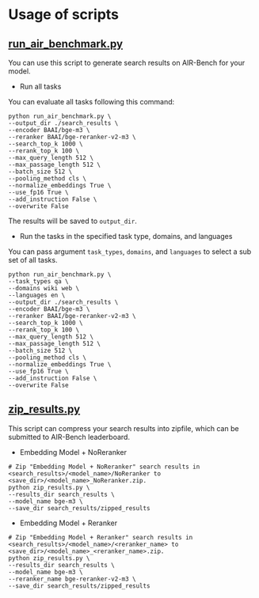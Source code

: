 # Usage of scripts

## [run_air_benchmark.py](https://github.com/AIR-Bench/AIR-Bench/blob/main/scripts/run_air_benchmark.py)
You can use this script to generate search results on AIR-Bench for your model.

- Run all tasks

You can evaluate all tasks following this command: 
```
python run_air_benchmark.py \
--output_dir ./search_results \
--encoder BAAI/bge-m3 \
--reranker BAAI/bge-reranker-v2-m3 \
--search_top_k 1000 \
--rerank_top_k 100 \
--max_query_length 512 \
--max_passage_length 512 \
--batch_size 512 \
--pooling_method cls \
--normalize_embeddings True \
--use_fp16 True \
--add_instruction False \
--overwrite False
```
The results will be saved to `output_dir`.


- Run the tasks in the specified task type, domains, and languages

You can pass argument `task_types`, `domains`, and `languages` to select a sub set of all tasks.

```
python run_air_benchmark.py \
--task_types qa \
--domains wiki web \
--languages en \
--output_dir ./search_results \
--encoder BAAI/bge-m3 \
--reranker BAAI/bge-reranker-v2-m3 \
--search_top_k 1000 \
--rerank_top_k 100 \
--max_query_length 512 \
--max_passage_length 512 \
--batch_size 512 \
--pooling_method cls \
--normalize_embeddings True \
--use_fp16 True \
--add_instruction False \
--overwrite False
```




## [zip_results.py](https://github.com/AIR-Bench/AIR-Bench/blob/main/scripts/zip_results.py)
This script can compress your search results into zipfile, which can be submitted to AIR-Bench leaderboard.

- Embedding Model + NoReranker
```
# Zip "Embedding Model + NoReranker" search results in <search_results>/<model_name>/NoReranker to <save_dir>/<model_name>_NoReranker.zip.
python zip_results.py \
--results_dir search_results \
--model_name bge-m3 \
--save_dir search_results/zipped_results
```

- Embedding Model + Reranker
```
# Zip "Embedding Model + Reranker" search results in <search_results>/<model_name>/<reranker_name> to <save_dir>/<model_name>_<reranker_name>.zip.
python zip_results.py \
--results_dir search_results \
--model_name bge-m3 \
--reranker_name bge-reranker-v2-m3 \
--save_dir search_results/zipped_results
```

